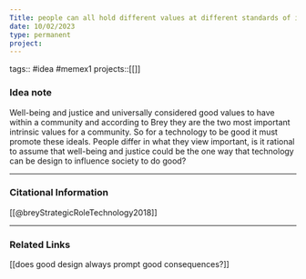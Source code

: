 ```yaml
---
Title: people can all hold different values at different standards of importance, how do we know which values are important and which ones are not?
date: 10/02/2023
type: permanent
project:
---
```


tags::  #idea #memex1 
projects::[[]]

### Idea note

Well-being and justice and universally considered good values to have within a community and according to Brey they are the two most important intrinsic values for a community. So for a technology to be good it must promote these ideals. People differ in what they view important, is it rational to assume that well-being and justice could be the one way that technology can be design to influence society to do good?

---

### Citational Information

[[@breyStrategicRoleTechnology2018]]

---
### Related Links 

[[does good design always prompt good consequences?]]